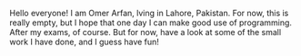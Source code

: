 Hello everyone! I am Omer Arfan, lving in Lahore, Pakistan. For now, this is really empty, but I hope that one day I can make good use of programming. After my exams, of course.
But for now, have a look at some of the small work I have done, and I guess have fun!

